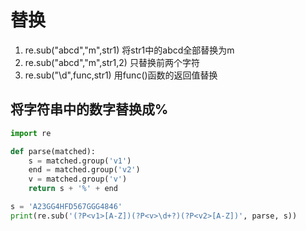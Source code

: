 # 替换

1. re.sub("abcd","m",str1) 将str1中的abcd全部替换为m
2. re.sub("abcd","m",str1,2) 只替换前两个字符
3. re.sub("\d",func,str1) 用func()函数的返回值替换

## 将字符串中的数字替换成%

```python
import re

def parse(matched):
    s = matched.group('v1')
    end = matched.group('v2')
    v = matched.group('v')
    return s + '%' + end

s = 'A23GG4HFD567GGG4846'
print(re.sub('(?P<v1>[A-Z])(?P<v>\d+?)(?P<v2>[A-Z])', parse, s))
```

